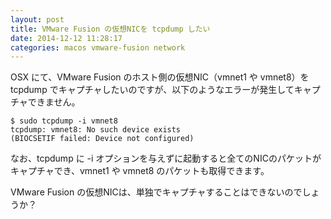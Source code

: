 ```yaml
---
layout: post
title: VMware Fusion の仮想NICを tcpdump したい
date: 2014-12-12 11:28:17
categories: macos vmware-fusion network
---
```

<p>OSX にて、VMware Fusion のホスト側の仮想NIC（vmnet1 や vmnet8）を tcpdump でキャプチャしたいのですが、以下のようなエラーが発生してキャプチャできません。</p>

<pre><code>$ sudo tcpdump -i vmnet8
tcpdump: vmnet8: No such device exists
(BIOCSETIF failed: Device not configured)
</code></pre>

<p>なお、tcpdump に -i オプションを与えずに起動すると全てのNICのパケットがキャプチャでき、vmnet1 や vmnet8 のパケットも取得できます。</p>

<p>VMware Fusion の仮想NICは、単独でキャプチャすることはできないのでしょうか？</p>
